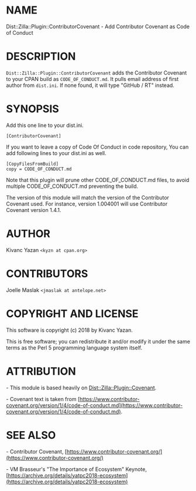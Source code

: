 # NAME

Dist::Zilla::Plugin::ContributorCovenant - Add Contributor Covenant as Code of Conduct

# DESCRIPTION

`Dist::Zilla::Plugin::ContributorCovenant` adds the Contributor
Covenant to your CPAN build as `CODE_OF_CONDUCT.md`. It pulls
email address of first author from `dist.ini`. If none found,
it will type "GitHub / RT" instead.

# SYNOPSIS

Add this one line to your dist.ini.

    [ContributorCovenant]

If you want to leave a copy of Code Of Conduct in code repository,
You can add following lines to your dist.ini as well.

    [CopyFilesFromBuild]
    copy = CODE_OF_CONDUCT.md

Note that this plugin will prune other CODE\_OF\_CONDUCT.md files, to
avoid multiple CODE\_OF\_CONDUCT.md preventing the build.

The version of this module will match the version of the Contributor
Covenant used.  For instance, version 1.004001 will use Contributor
Covenant version 1.4.1.

# AUTHOR

Kivanc Yazan `<kyzn at cpan.org>`

# CONTRIBUTORS

Joelle Maslak `<jmaslak at antelope.net>`

# COPYRIGHT AND LICENSE

This software is copyright (c) 2018 by Kivanc Yazan.

This is free software; you can redistribute it and/or modify it under
the same terms as the Perl 5 programming language system itself.

# ATTRIBUTION

\- This module is based heavily on [Dist::Zilla::Plugin::Covenant](https://metacpan.org/pod/Dist::Zilla::Plugin::Covenant).

\- Covenant text is taken from [https://www.contributor-covenant.org/version/1/4/code-of-conduct.md](https://www.contributor-covenant.org/version/1/4/code-of-conduct.md).

# SEE ALSO

\- Contributor Covenant, [https://www.contributor-covenant.org/](https://www.contributor-covenant.org/)

\- VM Brasseur's "The Importance of Ecosystem" Keynote, [https://archive.org/details/yatpc2018-ecosystem](https://archive.org/details/yatpc2018-ecosystem)
